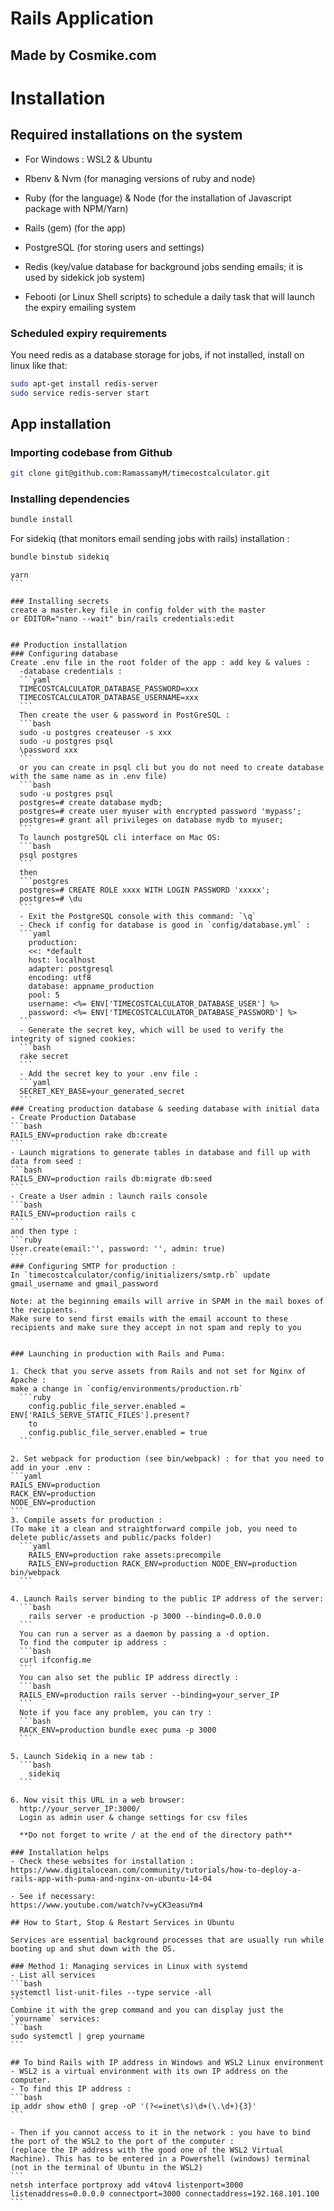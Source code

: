 # Rails Application
## Made by Cosmike.com

# Installation

## Required installations on the system
- For Windows : WSL2 & Ubuntu
- Rbenv & Nvm (for managing versions of ruby and node)
- Ruby (for the language) & Node (for the installation of Javascript package with NPM/Yarn)
- Rails (gem) (for the app)
- PostgreSQL (for storing users and settings)
- Redis (key/value database for background jobs sending emails; it is used by sidekick job system)

- Febooti (or Linux Shell scripts) to schedule a daily task that will launch the expiry emailing system

### Scheduled expiry requirements
You need redis as a database storage for jobs, if not installed, install on linux like that: 
```bash
sudo apt-get install redis-server
sudo service redis-server start
```

## App installation
### Importing codebase from Github
```bash
git clone git@github.com:RamassamyM/timecostcalculator.git
```
### Installing dependencies
```bash
bundle install
```
For sidekiq (that monitors email sending jobs with rails) installation :
```bash
bundle binstub sidekiq
```
````
yarn
```

### Installing secrets
create a master.key file in config folder with the master
or EDITOR="nano --wait" bin/rails credentials:edit


## Production installation
### Configuring database
Create .env file in the root folder of the app : add key & values : 
  -database credentials : 
  ```yaml
  TIMECOSTCALCULATOR_DATABASE_PASSWORD=xxx
  TIMECOSTCALCULATOR_DATABASE_USERNAME=xxx
  ```
  Then create the user & password in PostGreSQL : 
  ```bash
  sudo -u postgres createuser -s xxx
  sudo -u postgres psql
  \password xxx
  ```
  or you can create in psql cli but you do not need to create database with the same name as in .env file)
  ```bash
  sudo -u postgres psql
  postgres=# create database mydb;
  postgres=# create user myuser with encrypted password 'mypass';
  postgres=# grant all privileges on database mydb to myuser;
  ```
  To launch postgreSQL cli interface on Mac OS: 
  ```bash
  psql postgres
  ```
  then
  ```postgres
  postgres=# CREATE ROLE xxxx WITH LOGIN PASSWORD 'xxxxx'; 
  postgres=# \du
  ```
  - Exit the PostgreSQL console with this command: `\q`
  - Check if config for database is good in `config/database.yml` :
  ```yaml
    production:
    <<: *default
    host: localhost
    adapter: postgresql
    encoding: utf8
    database: appname_production
    pool: 5
    username: <%= ENV['TIMECOSTCALCULATOR_DATABASE_USER'] %>
    password: <%= ENV['TIMECOSTCALCULATOR_DATABASE_PASSWORD'] %>
  ```
  - Generate the secret key, which will be used to verify the integrity of signed cookies:
  ```bash
  rake secret
  ```
  - Add the secret key to your .env file :
  ```yaml
  SECRET_KEY_BASE=your_generated_secret
  ```
### Creating production database & seeding database with initial data
- Create Production Database
```bash
RAILS_ENV=production rake db:create
```
- Launch migrations to generate tables in database and fill up with data from seed :
```bash
RAILS_ENV=production rails db:migrate db:seed
```
- Create a User admin : launch rails console 
```bash
RAILS_ENV=production rails c
```
and then type :
```ruby
User.create(email:'', password: '', admin: true)
```
### Configuring SMTP for production :
In `timecostcalculator/config/initializers/smtp.rb` update gmail_username and gmail_password

Note: at the beginning emails will arrive in SPAM in the mail boxes of the recipients.
Make sure to send first emails with the email account to these recipients and make sure they accept in not spam and reply to you


### Launching in production with Rails and Puma: 

1. Check that you serve assets from Rails and not set for Nginx of Apache : 
make a change in `config/environments/production.rb`
  ```ruby
    config.public_file_server.enabled = ENV['RAILS_SERVE_STATIC_FILES'].present?
    to
    config.public_file_server.enabled = true
  ```

2. Set webpack for production (see bin/webpack) : for that you need to add in your .env :
```yaml
RAILS_ENV=production
RACK_ENV=production
NODE_ENV=production
```
3. Compile assets for production : 
(To make it a clean and straightforward compile job, you need to delete public/assets and public/packs folder)
  ```yaml
    RAILS_ENV=production rake assets:precompile
    RAILS_ENV=production RACK_ENV=production NODE_ENV=production bin/webpack
  ```

4. Launch Rails server binding to the public IP address of the server: 
  ```bash
    rails server -e production -p 3000 --binding=0.0.0.0
  ```
  You can run a server as a daemon by passing a -d option.
  To find the computer ip address : 
  ```bash
  curl ifconfig.me
  ```
  You can also set the public IP address directly :
  ```bash
  RAILS_ENV=production rails server --binding=your_server_IP
  ```
  Note if you face any problem, you can try : 
  ```bash
  RACK_ENV=production bundle exec puma -p 3000
  ```

5. Launch Sidekiq in a new tab :
  ```bash
    sidekiq
  ```

6. Now visit this URL in a web browser:
  http://your_server_IP:3000/
  Login as admin user & change settings for csv files

  **Do not forget to write / at the end of the directory path**
  
### Installation helps
- Check these websites for installation : 
https://www.digitalocean.com/community/tutorials/how-to-deploy-a-rails-app-with-puma-and-nginx-on-ubuntu-14-04

- See if necessary:
https://www.youtube.com/watch?v=yCK3easuYm4

## How to Start, Stop & Restart Services in Ubuntu

Services are essential background processes that are usually run while booting up and shut down with the OS.

### Method 1: Managing services in Linux with systemd
- List all services
```bash
systemctl list-unit-files --type service -all
```
Combine it with the grep command and you can display just the `yourname` services:
```bash
sudo systemctl | grep yourname
```

## To bind Rails with IP address in Windows and WSL2 Linux environment
- WSL2 is a virtual environment with its own IP address on the computer.
- To find this IP address : 
```bash
ip addr show eth0 | grep -oP '(?<=inet\s)\d+(\.\d+){3}'
```

- Then if you cannot access to it in the network : you have to bind the port of the WSL2 to the port of the computer : 
(replace the IP address with the good one of the WSL2 Virtual Machine). This has to be entered in a Powershell (windows) terminal (not in the terminal of Ubuntu in the WSL2)
```
netsh interface portproxy add v4tov4 listenport=3000 listenaddress=0.0.0.0 connectport=3000 connectaddress=192.168.101.100
```
